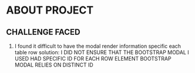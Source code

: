 # ABOUT PROJECT

## CHALLENGE FACED
1. I found it difficult to have the modal render information specific each table row
    solution: I DID NOT ENSURE THAT THE BOOTSTRAP MODAL I USED HAD SPECIFIC ID FOR EACH ROW ELEMENT
                BOOTSTRAP MODAL RELIES ON DISTINCT ID